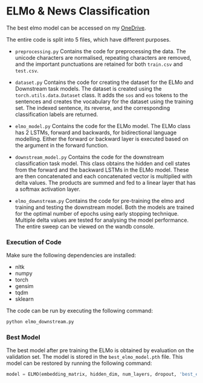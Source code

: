 
# ELMo & News Classification

The best elmo model can be accessed on my [OneDrive](https://iiitaphyd-my.sharepoint.com/:u:/g/personal/swetha_vipparla_students_iiit_ac_in/EbT8rpo4EldOp7D8josGFBABtlhU8zROk_aIlJOHaO8EjQ?e=9dpF4a).

The entire code is split into 5 files, which have different purposes.

- `preprocessing.py`
  Contains the code for preprocessing the data. The unicode characters are normalised, repeating characters are removed, and the important punctuations are retained for both `train.csv` and `test.csv`.

- `dataset.py`
    Contains the code for creating the dataset for the ELMo and Downstream task models. The dataset is created using the `torch.utils.data.Dataset` class. It adds the `sos` and `eos` tokens to the sentences and creates the vocabulary for the dataset using the training set. The indexed sentence, its reverse, and the corresponding classification labels are returned.  

- `elmo_model.py`
    Contains the code for the ELMo model. The ELMo class has 2 LSTMs, forward and backwards, for bidirectional language modelling. Either the forward or backward layer is executed based on the argument in the forward function.

- `downstream_model.py`
    Contains the code for the downstream classification task model. This class obtains the hidden and cell states from the forward and the backward LSTMs in the ELMo model. These are then concatenated and each concatenated vector is multiplied with delta values. The products are summed and fed to a linear layer that has a softmax activation layer.

- `elmo_downstream.py`
    Contains the code for pre-training the elmo and training and testing the downstream model. Both the models are trained for the optimal number of epochs using early stopping technique. Multiple delta values are tested for analysing the model performance.
    The entire sweep can be viewed on the wandb console.

### Execution of Code

Make sure the following dependencies are installed:

- nltk
- numpy
- torch
- gensim
- tqdm
- sklearn

The code can be run by executing the following command:

```bash
python elmo_downstream.py
```

### Best Model

The best model after pre training the ELMo is obtained by evaluation on the validation set. The model is stored in the `best_elmo_model.pth` file. This model can be restored by running the following command:

```python
model = ELMO(embedding_matrix, hidden_dim, num_layers, dropout, 'best_elmo_model.pth')
```
